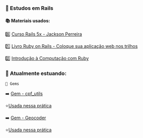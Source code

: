 
### 💎 Estudos em Rails

#### 📚 Materiais usados:

0️⃣ [Curso Rails 5x - Jackson Perreira](https://www.udemy.com/course/rubyonrails-5x/learn/lecture/10913358#content)

1️⃣ [Livro Ruby on Rails - Coloque sua aplicação web nos trilhos](https://github.com/free-educa/books/blob/main/books/Ruby%20on%20Rails%20-%20coloque%20sua%20aplicacao%20web%20nos%20trilhos%20-%20Casa%20do%20Codigo.pdf)

2️⃣ [Introdução à Computação com Ruby](https://www.casadocodigo.com.br/products/livro-aprendendo-computacao-ruby)


### 📖 Atualmente estuando:

    🥇 Gems 

➡️ [Gem - cpf_utils](https://rubygems.org/gems/cpf_utils)

  ⭐[Usada nessa prática](https://github.com/srtapoe/estudos-rails/blob/main/cpf.rb)
  
 ➡️ [Gem - Geocoder](https://github.com/alexreisner/geocoder)
 
   ⭐[Usada nessa prática](https://github.com/srtapoe/estudos-rails/blob/main/geolocalizacao.rb)
